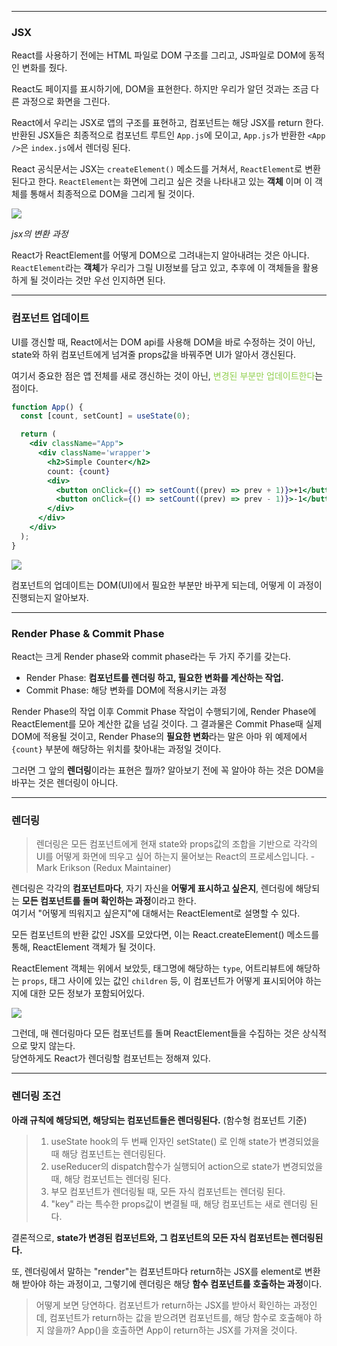 
---

### JSX

React를 사용하기 전에는 HTML 파일로 DOM 구조를 그리고, JS파일로 DOM에 동적인 변화를 줬다.

React도 페이지를 표시하기에, DOM을 표현한다. 하지만 우리가 알던 것과는 조금 다른 과정으로 화면을  그린다. 

React에서 우리는 JSX로 앱의 구조를 표현하고, 컴포넌트는 해당 JSX를 return 한다.
반환된 JSX들은 최종적으로 컴포넌트 루트인 `App.js`에 모이고, `App.js`가 반환한 `<App />`은 `index.js`에서 렌더링 된다.

React 공식문서는 JSX는 `createElement()` 메소드를 거쳐서, `ReactElement`로 변환된다고 한다.
`ReactElement`는 화면에 그리고 싶은 것을 나타내고 있는 <b>객체</b> 이며 이 객체를 통해서 최종적으로 DOM을 그리게 될 것이다.

![](https://i.imgur.com/Vd6k2Zv.png)

*jsx의 변환 과정*

React가 ReactElement를 어떻게 DOM으로 그려내는지 알아내려는 것은 아니다.
`ReactElement`라는 **객체**가 우리가 그릴 UI정보를 담고 있고, 추후에 이 객체들을 활용하게 될 것이라는 것만 우선 인지하면 된다.

---

### 컴포넌트 업데이트 

UI를 갱신할 때, React에서는 DOM api를 사용해 DOM을 바로 수정하는 것이 아닌, state와 하위 컴포넌트에게 넘겨줄 props값을 바꿔주면 UI가 알아서 갱신된다.

여기서 중요한 점은 앱 전체를 새로 갱신하는 것이 아닌, <font color="#92d050">변경된 부분만 업데이트한다</font>는 점이다.
```jsx
function App() {
  const [count, setCount] = useState(0);

  return (
    <div className="App">
      <div className='wrapper'>
        <h2>Simple Counter</h2>
        count: {count}
        <div>
          <button onClick={() => setCount((prev) => prev + 1)}>+1</button>
          <button onClick={() => setCount((prev) => prev - 1)}>-1</button>
        </div>
      </div>
    </div>
  );
}
```

![](https://i.imgur.com/0m6bZe3.png)

컴포넌트의 업데이트는 DOM(UI)에서 필요한 부분만 바꾸게 되는데, 어떻게 이 과정이 진행되는지 알아보자.

---
### Render Phase & Commit Phase

React는 크게 Render phase와 commit phase라는 두 가지 주기를 갖는다.

- Render Phase: **컴포넌트를 렌더링 하고, 필요한 변화를 계산하는 작업.**
- Commit Phase: 해당 변화를 DOM에 적용시키는 과정

Render Phase의 작업 이후 Commit Phase 작업이 수행되기에, Render Phase에 ReactElement를 모아 계산한 값을 넘길 것이다.
그 결과물은 Commit Phase때 실제 DOM에 적용될 것이고,
Render Phase의 **필요한 변화**라는 말은 아마 위 예제에서 `{count}` 부분에 해당하는 위치를 찾아내는 과정일 것이다.

그러면 그 앞의 **렌더링**이라는 표현은 뭘까?
알아보기 전에 꼭 알아야 하는 것은 DOM을 바꾸는 것은 렌더링이 아니다.

---

### 렌더링

> 렌더링은 모든 컴포넌트에게 현재 state와 props값의 조합을 기반으로 각각의 UI를 어떻게 화면에 띄우고 싶어 하는지 물어보는 React의 프로세스입니다. - Mark Erikson (Redux Maintainer)

렌더링은 각각의 **컴포넌트마다**, 자기 자신을 **어떻게 표시하고 싶은지**, 렌더링에 해당되는 **모든 컴포넌트를 돌며 확인하는 과정**이라고 한다.  
여기서 "어떻게 띄워지고 싶은지"에 대해서는 ReactElement로 설명할 수 있다.

모든 컴포넌트의 반환 값인 JSX를 모았다면, 이는 React.createElement() 메소드를 통해, ReactElement 객체가 될 것이다.

ReactElement 객체는 위에서 보았듯, 태그명에 해당하는 `type`, 어트리뷰트에 해당하는 `props`, 태그 사이에 있는 값인 `children` 등, 이 컴포넌트가 어떻게 표시되어야 하는지에 대한 모든 정보가 포함되어있다.

![](https://i.imgur.com/TVizOpY.png)

그런데, 매 렌더링마다 모든 컴포넌트를 돌며 ReactElement들을 수집하는 것은 상식적으로 맞지 않는다.  
당연하게도 React가 렌더링할 컴포넌트는 정해져 있다.

---

### 렌더링 조건

**아래 규칙에 해당되면, 해당되는 컴포넌트들은 렌더링된다.** (함수형 컴포넌트 기준)

>
>   1. useState hook의 두 번째 인자인 setState() 로 인해 state가 변경되었을 때 해당 컴포넌트는 렌더링된다.
>   2. useReducer의 dispatch함수가 실행되어 action으로 state가 변경되었을 때, 해당 컴포넌트는 렌더링 된다.
>   3. 부모 컴포넌트가 렌더링될 때, 모든 자식 컴포넌트는 렌더링 된다.
>   4. "key" 라는 특수한 props값이 변결될 때, 해당 컴포넌트는 새로 렌더링 된다.
>

결론적으로, **state가 변경된 컴포넌트와, 그 컴포넌트의 모든 자식 컴포넌트는 렌더링된다.**

또, 렌더링에서 말하는 "render"는 컴포넌트마다 return하는 JSX를 element로 변환해 받아야 하는 과정이고,
그렇기에 렌더링은 해당 **함수 컴포넌트를 호출하는 과정**이다.

>   어떻게 보면 당연하다. 컴포넌트가 return하는 JSX를 받아서 확인하는 과정인데, 컴포넌트가 return하는 값을 받으려면 컴포넌트를, 해당 함수로 호출해야 하지 않을까? App()을 호출하면 App이 return하는 JSX를 가져올 것이다. 


